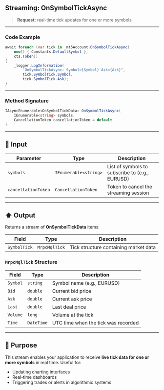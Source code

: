 ## Streaming: OnSymbolTickAsync

> **Request:** real-time tick updates for one or more symbols

---

### Code Example

```csharp
await foreach (var tick in _mt5Account.OnSymbolTickAsync(
    new[] { Constants.DefaultSymbol },
    cts.Token))
{
    _logger.LogInformation(
        "OnSymbolTickAsync: Symbol={Symbol} Ask={Ask}",
        tick.SymbolTick.Symbol,
        tick.SymbolTick.Ask);
}
```

---

### Method Signature

```csharp
IAsyncEnumerable<OnSymbolTickData> OnSymbolTickAsync(
    IEnumerable<string> symbols,
    CancellationToken cancellationToken = default
)
```

---

## 🔽 Input

| Parameter           | Type                  | Description                                    |
| ------------------- | --------------------- | ---------------------------------------------- |
| `symbols`           | `IEnumerable<string>` | List of symbols to subscribe to (e.g., EURUSD) |
| `cancellationToken` | `CancellationToken`   | Token to cancel the streaming session          |

---

## ⬆️ Output

Returns a stream of **OnSymbolTickData** items:

| Field        | Type          | Description                           |
| ------------ | ------------- | ------------------------------------- |
| `SymbolTick` | `MrpcMqlTick` | Tick structure containing market data |

### `MrpcMqlTick` Structure

| Field    | Type       | Description                         |
| -------- | ---------- | ----------------------------------- |
| `Symbol` | `string`   | Symbol name (e.g., EURUSD)          |
| `Bid`    | `double`   | Current bid price                   |
| `Ask`    | `double`   | Current ask price                   |
| `Last`   | `double`   | Last deal price                     |
| `Volume` | `long`     | Volume at the tick                  |
| `Time`   | `DateTime` | UTC time when the tick was recorded |

---

## 🎯 Purpose

This stream enables your application to receive **live tick data for one or more symbols** in real time. Useful for:

* Updating charting interfaces
* Real-time dashboards
* Triggering trades or alerts in algorithmic systems

